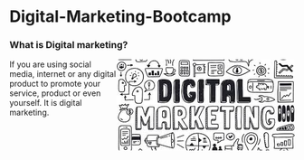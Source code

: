 # Digital-Marketing-Bootcamp
### What is Digital marketing?
<img align = "right" src ="https://github.com/NishitaErvantikar9/Digital-Marketing-Bootcamp/blob/main/RESOURCES/Images/images.jpg">
If you are using social media, internet or any digital product to promote your service, product or even yourself. It is digital marketing. 
